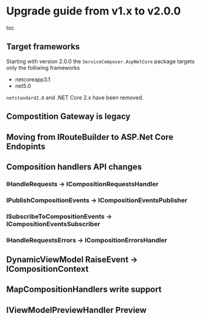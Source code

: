 # Upgrade guide from v1.x to v2.0.0

toc

## Target frameworks

Starting with version 2.0.0 the `ServiceComposer.AspNetCore` package targets only the folliwing frameworks

- netcoreapp3.1
- net5.0

`netstandard2.0` and .NET Core 2.x have been removed.

## Compostition Gateway is legacy

## Moving from IRouteBuilder to ASP.Net Core Endopints

## Composition handlers API changes

### IHandleRequests -> ICompositionRequestsHandler

### IPublishCompositionEvents -> ICompositionEventsPublisher

### ISubscribeToCompositionEvents -> ICompositionEventsSubscriber

### IHandleRequestsErrors -> ICompositionErrorsHandler

## DynamicViewModel RaiseEvent -> ICompositionContext

##  MapCompositionHandlers write support

## IViewModelPreviewHandler Preview
